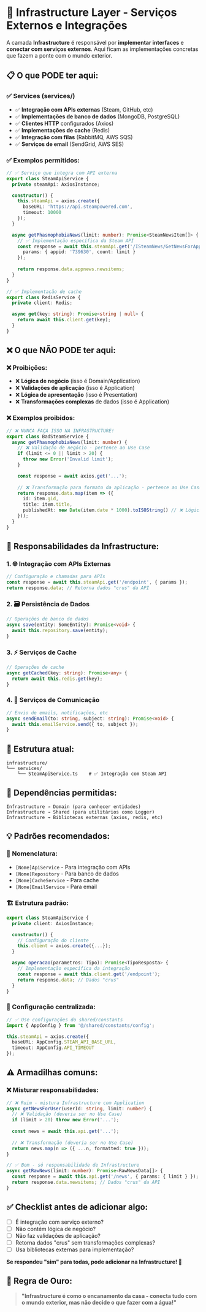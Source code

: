 # 🔌 Infrastructure Layer - Serviços Externos e Integrações

A camada **Infrastructure** é responsável por **implementar interfaces** e **conectar com serviços externos**. Aqui ficam as implementações concretas que fazem a ponte com o mundo exterior.

## 📋 O que PODE ter aqui:

### ✅ **Services (services/)**
- ✅ **Integração com APIs externas** (Steam, GitHub, etc)
- ✅ **Implementações de banco de dados** (MongoDB, PostgreSQL)
- ✅ **Clientes HTTP** configurados (Axios)
- ✅ **Implementações de cache** (Redis)
- ✅ **Integração com filas** (RabbitMQ, AWS SQS)
- ✅ **Serviços de email** (SendGrid, AWS SES)

### ✅ **Exemplos permitidos:**
```typescript
// ✅ Serviço que integra com API externa
export class SteamApiService {
  private steamApi: AxiosInstance;

  constructor() {
    this.steamApi = axios.create({
      baseURL: 'https://api.steampowered.com',
      timeout: 10000
    });
  }

  async getPhasmophobiaNews(limit: number): Promise<SteamNewsItem[]> {
    // ✅ Implementação específica da Steam API
    const response = await this.steamApi.get('/ISteamNews/GetNewsForApp/v0002/', {
      params: { appid: '739630', count: limit }
    });
    
    return response.data.appnews.newsitems;
  }
}

// ✅ Implementação de cache
export class RedisService {
  private client: Redis;

  async get(key: string): Promise<string | null> {
    return await this.client.get(key);
  }
}
```

## ❌ O que NÃO PODE ter aqui:

### ❌ **Proibições:**
- ❌ **Lógica de negócio** (isso é Domain/Application)
- ❌ **Validações de aplicação** (isso é Application)
- ❌ **Lógica de apresentação** (isso é Presentation)
- ❌ **Transformações complexas** de dados (isso é Application)

### ❌ **Exemplos proibidos:**
```typescript
// ❌ NUNCA FAÇA ISSO NA INFRASTRUCTURE!
export class BadSteamService {
  async getPhasmophobiaNews(limit: number) {
    // ❌ Validação de negócio - pertence ao Use Case
    if (limit <= 0 || limit > 20) {
      throw new Error('Invalid limit');
    }

    const response = await axios.get('...');
    
    // ❌ Transformação para formato da aplicação - pertence ao Use Case
    return response.data.map(item => ({
      id: item.gid,
      title: item.title,
      publishedAt: new Date(item.date * 1000).toISOString() // ❌ Lógica de aplicação
    }));
  }
}
```

## 🎯 Responsabilidades da Infrastructure:

### 1. **🌐 Integração com APIs Externas**
```typescript
// Configuração e chamadas para APIs
const response = await this.steamApi.get('/endpoint', { params });
return response.data; // Retorna dados "crus" da API
```

### 2. **🗃️ Persistência de Dados**
```typescript
// Operações de banco de dados
async save(entity: SomeEntity): Promise<void> {
  await this.repository.save(entity);
}
```

### 3. **⚡ Serviços de Cache**
```typescript
// Operações de cache
async getCached(key: string): Promise<any> {
  return await this.redis.get(key);
}
```

### 4. **📧 Serviços de Comunicação**
```typescript
// Envio de emails, notificações, etc
async sendEmail(to: string, subject: string): Promise<void> {
  await this.emailService.send({ to, subject });
}
```

## 📁 Estrutura atual:

```
infrastructure/
└── services/
    └── SteamApiService.ts    # ✅ Integração com Steam API
```

## 🔄 Dependências permitidas:

```
Infrastructure → Domain (para conhecer entidades)
Infrastructure → Shared (para utilitários como Logger)
Infrastructure → Bibliotecas externas (axios, redis, etc)
```

## 💡 Padrões recomendados:

### **📝 Nomenclatura:**
- `[Nome]ApiService` - Para integração com APIs
- `[Nome]Repository` - Para banco de dados
- `[Nome]CacheService` - Para cache
- `[Nome]EmailService` - Para email

### **🏗️ Estrutura padrão:**
```typescript
export class SteamApiService {
  private client: AxiosInstance;

  constructor() {
    // Configuração do cliente
    this.client = axios.create({...});
  }

  async operacao(parametros: Tipo): Promise<TipoResposta> {
    // Implementação específica da integração
    const response = await this.client.get('/endpoint');
    return response.data; // Dados "crus"
  }
}
```

### **🔧 Configuração centralizada:**
```typescript
// ✅ Use configurações do shared/constants
import { AppConfig } from '@/shared/constants/config';

this.steamApi = axios.create({
  baseURL: AppConfig.STEAM_API_BASE_URL,
  timeout: AppConfig.API_TIMEOUT
});
```

## ⚠️ Armadilhas comuns:

### **❌ Misturar responsabilidades:**
```typescript
// ❌ Ruim - mistura Infrastructure com Application
async getNewsForUser(userId: string, limit: number) {
  // ❌ Validação (deveria ser no Use Case)
  if (limit > 20) throw new Error('...');
  
  const news = await this.api.get('...');
  
  // ❌ Transformação (deveria ser no Use Case)  
  return news.map(n => ({ ...n, formatted: true }));
}

// ✅ Bom - só responsabilidade de Infrastructure
async getRawNews(limit: number): Promise<RawNewsData[]> {
  const response = await this.api.get('/news', { params: { limit } });
  return response.data.newsitems; // Dados "crus" da API
}
```

## ✅ Checklist antes de adicionar algo:

- [ ] É integração com serviço externo?
- [ ] Não contém lógica de negócio?
- [ ] Não faz validações de aplicação?
- [ ] Retorna dados "crus" sem transformações complexas?
- [ ] Usa bibliotecas externas para implementação?

**Se respondeu "sim" para todas, pode adicionar na Infrastructure! 🔌**

## 🎯 Regra de Ouro:

> **"Infrastructure é como o encanamento da casa - conecta tudo com o mundo exterior, mas não decide o que fazer com a água!"**
